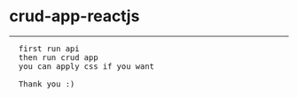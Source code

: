 # crud-app-reactjs
-------------------------------------------
<pre>
  first run api 
  then run crud app
  you can apply css if you want

  Thank you :)
</pre>

